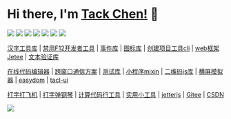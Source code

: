 # Hi there, I'm [Tack Chen!](https://theajack.gitee.io) 👋

[![](https://img.shields.io/badge/TS-cnchar-1E90FF)](https://theajack.gitee.io/cnchar)
[![](https://img.shields.io/badge/JS-DisableDevtool-ef5b9c)](https://www.github.com/theajack/disable-devtool)
[![](https://img.shields.io/badge/TS-tcEvent-d2813f)](https://www.github.com/theajack/tc-event)
[![](https://img.shields.io/badge/ICON-EasyIcon-97FFFF)](https://theajack.gitee.io/easy-icon)
[![](https://img.shields.io/badge/CLI-EBuild-44BB44)](https://www.github.com/theajack/ebuild-cli)
[![](https://img.shields.io/badge/JS-Jetee-FF6A6A)](https://theajack.gitee.io/jetee)
[![](https://img.shields.io/badge/TS-purev-214467)](https://www.github.com/theajack/pure-v)

[汉字工具库](https://theajack.gitee.io/cnchar) | [禁用F12开发者工具](https://theajack.gitee.io/disable-devtool) | [事件库](https://www.github.com/theajack/tc-event) | [图标库](https://theajack.gitee.io/easy-icon) | [创建项目工具cli](https://www.github.com/theajack/ebuild-cli) | [web框架Jetee](https://theajack.gitee.io/jetee) | [文本验证库](https://www.github.com/theajack/pure-v)

[在线代码编辑器](https://theajack.gitee.io/jsbox) | [跨窗口通信方案](https://www.github.com/theajack/cross-window-message) | [测试库](https://www.github.com/theajack/easy-test-lib) | [小程序mixin](https://www.github.com/theajack/mp-mixin) | [二维码js库](https://theajack.gitee.io/qrcode) | [横屏模拟器](https://theajack.gitee.io/landscap-simulator) | [easydom](https://www.github.com/theajack/easy-dom) | [tacl-ui](https://www.github.com/theajack/tacl-ui)

[打字打飞机](https://theajack.gitee.io/type) | [打字弹钢琴](https://theajack.gitee.io/piano) | [计算代码行工具](https://www.github.com/theajack/count-code-line) | [实用小工具](https://theajack.gitee.io/tool) | [jetterjs](https://www.github.com/theajack/jetterjs) | [Gitee](https://www.gitee.com/theajack) | [CSDN](https://blog.csdn.net/yanxiaomu)

<img display="inline-block" src="https://github-readme-stats.vercel.app/api?username=theajack&count_private=true&show_icons=true&theme=tokyonight&custom_title=My GitHub Stats:"/>
